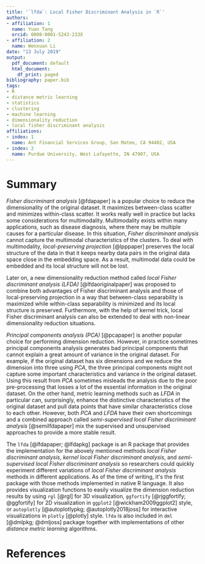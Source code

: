 ```yaml
---
title: '`lfda`: Local Fisher Discriminant Analysis in `R`'
authors:
- affiliation: 1
  name: Yuan Tang
  orcid: 0000-0001-5243-233X
- affiliation: 2
  name: Wenxuan Li
date: "13 July 2019"
output:
  pdf_document: default
  html_document:
    df_print: paged
bibliography: paper.bib
tags:
- R
- distance metric learning
- statistics
- clustering
- machine learning
- dimensionality reduction
- local fisher discriminant analysis
affiliations:
- index: 1
  name: Ant Financial Services Group, San Mateo, CA 94402, USA
- index: 2
  name: Purdue University, West Lafayette, IN 47907, USA
---
```


# Summary

*Fisher discriminant analysis* [@fdapaper] is a popular choice to reduce the dimensionality of the original dataset. It maximizes between-class scatter and minimizes within-class scatter. It works really well in practice but lacks some considerations for multimodality. Multimodality exists within many applications, such as disease diagnosis, where there may be multiple causes for a particular disease. In this situation, *Fisher discriminant analysis* cannot capture the multimodal characteristics of the clusters. To deal with multimodality, *local-preserving projection* [@lpppaper] preserves the local structure of the data in that it keeps nearby data pairs in the original data space close in the embedding space. As a result, multimodal data could be embedded and its local structure will not be lost.

Later on, a new dimensionality reduction method called *local Fisher discriminant analysis (LFDA)* [@lfdaoriginalpaper] was proposed to combine both advantages of Fisher discriminant analysis and those of local-preserving projection in a way that between-class separability is maximized while within-class separability is minimized and its local structure is preserved. Furthermore, with the help of kernel trick, local Fisher discriminant analysis can also be extended to deal with non-linear dimensionality reduction situations.

*Principal components analysis (PCA)* [@pcapaper] is another popular choice for performing dimension reduction. However, in practice sometimes principal components analysis generates bad principal components that cannot explain a great amount of variance in the original dataset. For example, if the original dataset has six dimensions and we reduce the dimension into three using *PCA*, the three principal components might not capture some important characteristics and variance in the original dataset. Using this result from *PCA* sometimes misleads the analysis due to the poor pre-processing that losses a lot of the essential information in the original dataset. On the other hand, metric learning methods such as *LFDA* in particular can, surprisingly, enhance the distinctive characteristics of the original dataset and pull data points that have similar characteristics close to each other. However, both *PCA* and *LFDA* have their own shortcomings and a combined approach called *semi-supervised local Fisher discriminant analysis* [@semilfdapaper] mix the supervised and unsupervised approaches to provide a more stable result.

The `lfda` [@lfdapaper; @lfdapkg] package is an R package that provides the implementation for the abovely mentioned methods *local Fisher discriminant analysis*, *kernel local Fisher discriminant analysis*, and *semi-supervised local Fisher discriminant analysis* so researchers could quickly experiment different variations of *local Fisher discriminant analysis* methods in different applications. As of the time of writing, it's the first package with those methods implemented in native R language. It also provides visualization functions to easily visualize the dimension reduction results by using `rgl` [@rgl] for 3D visualization, `ggfortify` [@rjggfortify; @ggfortify] for 2D visualization in `ggplot2` [@wickham2009ggplot2] style, or `autoplotly` [@autoplotlypkg; @autoplotly2018joss] for interactive visualizations in `plotly` [@plotly] style. `lfda` is also included in `dml` [@dmlpkg; @dmljoss] package together with implementations of other *distance metric learning* algorithms.

# References
